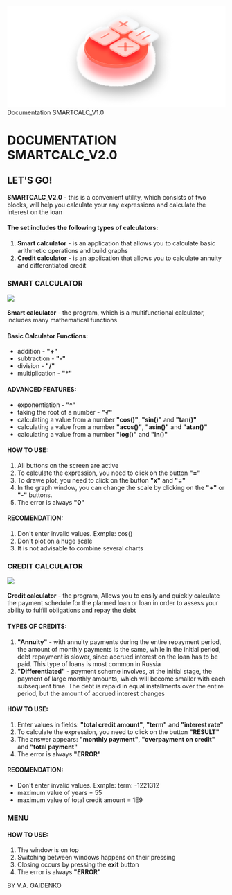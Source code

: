 ![](smartCalc.png) Documentation SMARTCALC\_V1.0 

DOCUMENTATION SMARTCALC\_V2.0
=============================

LET'S GO!
---------

**SMARTCALC\_V2.0** - this is a convenient utility, which consists of two blocks, will help you calculate your any expressions and calculate the interest on the loan

#### The set includes the following types of calculators:

1.  **Smart calculator** - is an application that allows you to calculate basic arithmetic operations and build graphs
2.  **Credit calculator** - is an application that allows you to calculate annuity and differentiated credit

### SMART CALCULATOR

![](images/smartCalculator.png)

**Smart calculator** - the program, which is a multifunctional calculator, includes many mathematical functions.

#### Basic Calculator Functions:

*   addition - **"+"**
*   subtraction - **"-"**
*   division - **"/"**
*   multiplication - **"\*"**

#### ADVANCED FEATURES:

*   exponentiation - **"^"**
*   taking the root of a number - **"√"**
*   calculating a value from a number **"cos()"**, **"sin()"** and **"tan()"**
*   calculating a value from a number **"acos()"**, **"asin()"** and **"atan()"**
*   calculating a value from a number **"log()"** and **"ln()"**

#### HOW TO USE:

1.  All buttons on the screen are active
2.  To calculate the expression, you need to click on the button **"="**
3.  To drawe plot, you need to click on the button **"x"** and **"="**
4.  In the graph window, you can change the scale by clicking on the **"+"** or **"-"** buttons.
5.  The error is always **"0"**

#### RECOMENDATION:

1.  Don't enter invalid values. Exmple: cos()
2.  Don't plot on a huge scale
3.  It is not advisable to combine several charts

### CREDIT CALCULATOR

![](images/creditCalculator.png)

**Credit calculator** - the program, Allows you to easily and quickly calculate the payment schedule for the planned loan or loan in order to assess your ability to fulfill obligations and repay the debt

#### TYPES OF CREDITS:

1.  **"Annuity"** - with annuity payments during the entire repayment period, the amount of monthly payments is the same, while in the initial period, debt repayment is slower, since accrued interest on the loan has to be paid. This type of loans is most common in Russia
2.  **"Differentiated"** - payment scheme involves, at the initial stage, the payment of large monthly amounts, which will become smaller with each subsequent time. The debt is repaid in equal installments over the entire period, but the amount of accrued interest changes

#### HOW TO USE:

1.  Enter values in fields: **"total credit amount"**, **"term"** and **"interest rate"**
2.  To calculate the expression, you need to click on the button **"RESULT"**
3.  The answer appears: **"monthly payment"**, **"overpayment on credit"** and **"total payment"**
4.  The error is always **"ERROR"**

#### RECOMENDATION:

*   Don't enter invalid values. Exmple: term: -1221312
*   maximum value of years = 55
*   maximum value of total credit amount = 1E9

### MENU

#### HOW TO USE:

1.  The window is on top
2.  Switching between windows happens on their pressing
3.  Closing occurs by pressing the **exit** button
4.  The error is always **"ERROR"**

BY V.A. GAIDENKO